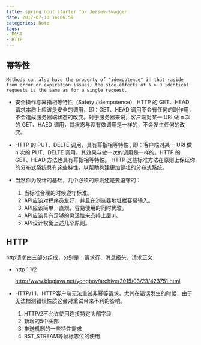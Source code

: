 ```yaml
---
title: spring boot starter for Jersey-Swagger
date: 2017-07-10 16:06:59
categories: Note
tags:
- REST
- HTTP
---
```

## 幂等性
	Methods can also have the property of "idempotence" in that (aside from error or expiration issues) the side-effects of N > 0 identical requests is the same as for a single request.

- 安全操作与幂指相等特性（Safety /Idempotence）
HTTP 的 GET、HEAD 请求本质上应该是安全的调用，即：GET、HEAD 调用不会有任何的副作用，不会造成服务器端状态的改变。对于服务器来说，客户端对某一 URI 做 n 次的 GET、HAED 调用，其状态与没有做调用是一样的，不会发生任何的改变。
- HTTP 的 PUT、DELTE 调用，具有幂指相等特性 , 即：客户端对某一 URI 做 n 次的 PUT、DELTE 调用，其效果与做一次的调用是一样的。HTTP 的 GET、HEAD 方法也具有幂指相等特性。
HTTP 这些标准方法在原则上保证你的分布式系统具有这些特性，以帮助构建更加健壮的分布式系统。

- 当然作为设计的基础，几个必须的原则还是要遵守的：
  1. 当标准合理的时候遵守标准。
  2. API应该对程序员友好，并且在浏览器地址栏容易输入。
  3. API应该简单，直观，容易使用的同时优雅。
  4. API应该具有足够的灵活性来支持上层ui。
  5. API设计权衡上述几个原则。
 
 ## HTTP
http请求由三部分组成，分别是：请求行、消息报头、请求正文.

- http 1.1/2

  http://www.blogjava.net/yongboy/archive/2015/03/23/423751.html

- HTTP/1.1，HTTP客户端无法重试非幂等请求，尤其在错误发生的时候，由于无法检测错误性质这会对重试带来不利的影响。
  1. HTTP/2不允许使用连接特定头部字段
  2. 新增的5个头部
  3. 推送机制的一些特性需求
  4. RST_STREAM等帧标志位的使用


